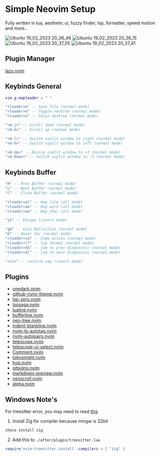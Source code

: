 # Simple Neovim Setup
Fully written in lua, aesthetic ui, fuzzy finder, lsp, formatter, speed motion and more...

![Ubuntu 19_02_2023 20_36_46](https://user-images.githubusercontent.com/77385046/219951855-29a80cd3-6a9b-4710-9378-6638153c81d3.png)
![Ubuntu 19_02_2023 20_36_15](https://user-images.githubusercontent.com/77385046/219951870-2110e45c-c5c4-4932-8f9a-27310d44eec0.png)
![Ubuntu 19_02_2023 20_37_05](https://user-images.githubusercontent.com/77385046/219951883-9b05e53b-798e-45b3-bb62-0bf95ddfbf3c.png)
![Ubuntu 19_02_2023 20_37_41](https://user-images.githubusercontent.com/77385046/219951892-f1ff285b-1d51-4049-affc-95271ac270fc.png)

## Plugin Manager
[lazy.nvim](https://github.com/folke/lazy.nvim)

## Keybinds General
```lua
vim.g.mapleader = " "

"<leader>w" -- Save file (normal mode)
"<leader>e" -- Toggle neotree (normal mode)
"<leader>o" -- Focus neotree (normal mode)

"<A-j>" -- Scroll down (normal mode)
"<A-k>" -- Scroll up (normal mode)

"<A-l>" -- Switch vsplit window to right (normal mode)
"<A-h>" -- Switch vsplit window to left (normal mode)

"<A-Up>" -- Resize vsplit window to +3 (normal mode)
"<A-Down>" -- Switch vsplit window to -3 (normal mode)
```

## Keybinds Buffer
```lua
"H" -- Prev Buffer (normal mode)
"L" -- Next Buffer (normal mode)
"C" -- Close Buffer (normal mode)

"<leader>al" -- Hop line (all mode)
"<leader>aw" -- Hop word (all mode)
"<leader>aa" -- Hop char (all mode)

"jk" -- Escape (insert mode)

"gd" -- Goto Definition (normal mode)
"K" -- Hover doc (normal mode)
"<leader>ca" -- Code action (normal mode)
"<leader>lf" -- lsp format (normal mode)
"<leader>dh" -- jum to prev diagnostic (normal mode)
"<leader>dl" -- jum to next diagnostic (normal mode)

"<cr>" -- confirm cmp (insert mode)
```

## Plugins
- [onedark.nvim](https://github.com/navarasu/onedark.nvim)
- [github-nvim-theme.nvim](https://github.com/projekt0n/github-nvim-theme)
- [lsp-zero.nvim](https://github.com/VonHeikemen/lsp-zero.nvim)
- [lspsaga.nvim](https://github.com/glepnir/lspsaga.nvim)
- [lualine.nvim](https://github.com/nvim-lualine/lualine.nvim)
- [bufferline.nvim](https://github.com/akinsho/bufferline.nvim)
- [neo-tree.nvim](https://github.com/nvim-neo-tree/neo-tree.nvim)
- [indent-blankline.nvim](https://github.com/lukas-reineke/indent-blankline.nvim)
- [nvim-ts-autotag.nvim](https://github.com/windwp/nvim-ts-autotag)
- [nvim-autopairs.nvim](https://github.com/windwp/nvim-autopairs)
- [telescope.nvim](https://github.com/nvim-telescope/telescope.nvim)
- [telescope-ui-select.nvim](https://github.com/nvim-telescope/telescope-ui-select.nvim)
- [Comment.nvim](https://github.com/numToStr/Comment.nvim)
- [tokyonight.nvim](https://github.com/folke/tokyonight.nvim)
- [hop.nvim](https://github.com/phaazon/hop.nvim)
- [gitsigns.nvim](https://github.com/lewis6991/gitsigns.nvim)
- [markdown-preview.nvim](https://github.com/iamcco/markdown-preview.nvim)
- [neoscroll.nvim](https://github.com/karb94/neoscroll.nvim)
- [alpha.nvim](https://github.com/goolord/alpha-nvim)

## Windows Note's
For treesitter error, you may need to read [this](https://github.com/nvim-treesitter/nvim-treesitter/wiki/Windows-support)

1. Install Zig for compiler because mingw is 32bit
```bash
choco install zig
```
2. Add this to `./after/plugin/treesitter.lua`
```lua
require'nvim-treesitter.install'.compilers = { "zig" }
```
